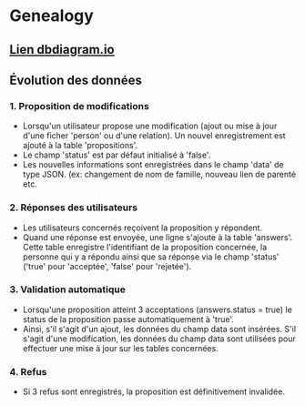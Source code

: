 # Genealogy

## [Lien dbdiagram.io](https://dbdiagram.io/d/genealogy-682cc0e4b9f7446da3608e64) 

## Évolution des données 

### 1. Proposition de modifications

- Lorsqu'un utilisateur propose une modification (ajout ou mise à jour d'une ficher 'person' ou d'une relation). Un nouvel enregistrement est ajouté à la table 'propositions'.
- Le champ 'status' est par défaut initialisé à 'false'.
- Les nouvelles informations sont enregistrées dans le champ 'data' de type JSON. (ex: changement de nom de famille, nouveau lien de parenté etc.

### 2. Réponses des utilisateurs

- Les utilisateurs concernés reçoivent la proposition y répondent.
- Quand une réponse est envoyée, une ligne s'ajoute à la table 'answers'. Cette table enregistre l'identifiant de la proposition concernée, la personne qui y a répondu ainsi que sa réponse via le champ 'status' ('true' pour 'acceptée', 'false' pour 'rejetée').

### 3. Validation automatique

- Lorsqu'une proposition atteint 3 acceptations (answers.status = true) le status de la proposition passe automatiquement à 'true'.
- Ainsi, s'il s'agit d'un ajout, les données du champ data sont insérées. S'il s'agit d'une modification, les données du champ data sont utilisées pour effectuer une mise à jour sur les tables concernées.

### 4. Refus

- Si 3 refus sont enregistrés, la proposition est définitivement invalidée.


